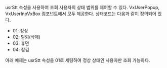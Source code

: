 usrStt 속성을 사용하여 조회 사용자의 상태 범위를 제어할 수 있다. VxUserPopup, VxUserInpVxBox 컴포넌트에서 모두 제공한다.
상태코드는 다음과 같이 정의되어 있다.

- 01: 정상
- 02: 탈퇴(삭제)
- 03: 휴면
- 04: 잠김

아래 예제는 usrStt 속성을 01로 세팅하여 정상 상태인 사용자만 조회 가능하다.
